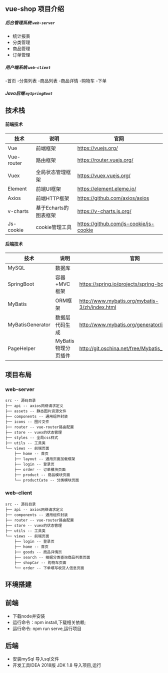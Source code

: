 ## vue-shop 项目介绍

##### 后台管理系统 `web-server`
- 统计报表
- 分类管理
- 商品管理
- 订单管理


##### 用户端系统 `web-client`
-首页
-分类列表
-商品列表
-商品详情
-购物车
-下单

##### Java后端 `mySpringBoot`

## 技术栈

#### 前端技术
|技术                | 说明                | 官网
|----------------|---------------|---------------------------|
|Vue                | 前端框架              | https://vuejs.org/
|Vue-router     | 路由框架                 | https://router.vuejs.org/
|Vuex              | 全局状态管理框架          | https://vuex.vuejs.org/
|Element         | 前端UI框架                | https://element.eleme.io/
|Axios             | 前端HTTP框架          | https://github.com/axios/axios
|v-charts         | 基于Echarts的图表框架  | https://v-charts.js.org/
|Js-cookie      | cookie管理工具       | https://github.com/js-cookie/js-cookie

#### 后端技术

| 技术                         | 说明                       | 官网                                                 |
| ---------------------- | ------------------| ----------------------------- |
| MySQL                     |数据库
| SpringBoot             | 容器+MVC框架       | https://spring.io/projects/spring-boot               
| MyBatis                  | ORM框架         | http://www.mybatis.org/mybatis-3/zh/index.html       
| MyBatisGenerator  | 数据层代码生成      | http://www.mybatis.org/generator/index.html          
| PageHelper            | MyBatis物理分页插件 | http://git.oschina.net/free/Mybatis_PageHelper       


## 项目布局
### web-server
``` 
src -- 源码目录
├── api -- axios网络请求定义
├── assets -- 静态图片资源文件
├── components -- 通用组件封装
├── icons -- 图片文件
├── router -- vue-router路由配置
├── store -- vuex的状态管理
├── styles -- 全局css样式
├── utils -- 工具类
└── views -- 前端页面
    ├── home -- 首页
    ├── layout -- 通用页面加载框架
    ├── login -- 登录页
    ├── order -- 订单模块页面
    ├── product -- 商品模块页面
    └── productCate -- 分类模块页面
```
### web-client
``` 
src -- 源码目录
├── api -- axios网络请求定义
├── components -- 通用组件封装
├── router -- vue-router路由配置
├── store -- vuex的状态管理
├── utils -- 工具类
└── views -- 前端页面
    ├── login -- 登录页
    ├── home -- 首页
    ├── goods -- 商品详情页
    ├── search -- 根据分类查询商品列表页面
    ├── shopCar -- 购物车页面
    └── order -- 下单填写收货人信息页面
```

## 环境搭建
## 前端
- 下载node并安装
- 运行命令：npm install,下载相关依赖; 
- 运行命令:  npm run serve,运行项目 

## 后端
- 安装mySql 导入sql文件    
- 开发工具IDEA 2018版 JDK 1.8 导入项目,运行                               
